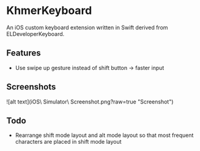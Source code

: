 KhmerKeyboard
===================

An iOS custom keyboard extension written in Swift derived from ELDeveloperKeyboard. 

Features
------------

* Use swipe up gesture instead of shift button -> faster input

## Screenshots

![alt text](iOS\ Simulator\ Screenshot.png?raw=true "Screenshot")

Todo
-------------

* Rearrange shift mode layout and alt mode layout so that most frequent characters are placed in shift mode layout